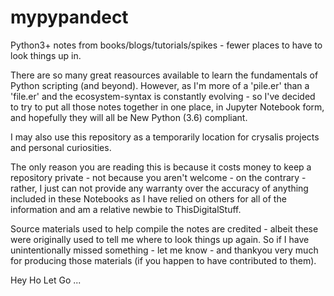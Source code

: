 # mypypandect
Python3+ notes from books/blogs/tutorials/spikes - fewer places to have to look things up in.

There are so many great reasources available to learn the fundamentals of Python scripting (and beyond). However, as I'm more of a 'pile.er' than a 'file.er' and the ecosystem-syntax is constantly evolving - so I've decided to try to put all those notes together in one place, in Jupyter Notebook form, and hopefully they will all be New Python (3.6) compliant.

I may also use this repository as a temporarily location for crysalis projects and personal curiosities.

The only reason you are reading this is because it costs money to keep a repository private - not because you aren't welcome - on the contrary - rather, I just can not provide any warranty over the accuracy of anything included in these Notebooks as I have relied on others for all of the information and am a relative newbie to ThisDigitalStuff.

Source materials used to help compile the notes are credited - albeit these were originally used to tell me where to look things up again. So if I have unintentionally missed something - let me know - and thankyou very much for producing those materials (if you happen to have contributed to them).

Hey Ho
Let Go ...
